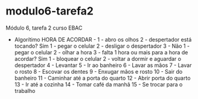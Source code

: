 # modulo6-tarefa2
Módulo 6, tarefa 2 curso EBAC
- Algorítimo HORA DE ACORDAR -
1 - abro os olhos
2 - despertador está tocando? Sim
  1 - pegar o celular
  2 - desligar o despertador
3 - Não
  1 - pegar o celular
  2 - olhar a hora
  3 - falta 1 hora ou mais para a hora de acordar? Sim
    1 - bloquear o celular
    2 - voltar a dormir e aguardar o despertador
4 - Levantar
5 - Ir ao banheiro
6 - Lavar as mãos 
7 - Lavar o rosto
8 - Escovar os dentes
9 - Enxugar mãos e rosto
10 - Sair do banheiro
11 - Caminhar até a porta do quarto
12 - Abrir porta do quarto
13 - Ir até a cozinha
14 - Tomar café da manhã
15 - Se trocar para o trabalho

